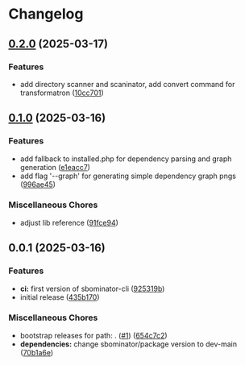 # Changelog

## [0.2.0](https://github.com/sbominator/cli/compare/v0.1.0...v0.2.0) (2025-03-17)


### Features

* add directory scanner and scaninator, add convert command for transformatron ([10cc701](https://github.com/sbominator/cli/commit/10cc701310f79c358bbaa3bfbb9a01ae588a3ca4))

## [0.1.0](https://github.com/sbominator/cli/compare/v0.0.1...v0.1.0) (2025-03-16)


### Features

* add fallback to installed.php for dependency parsing and graph generation ([e1eacc7](https://github.com/sbominator/cli/commit/e1eacc7a9dab322f2d69cf2dadb725b8553db67a))
* add flag '--graph' for generating simple dependency graph pngs ([996ae45](https://github.com/sbominator/cli/commit/996ae45c23313d88a885245385d53633497f16fe))


### Miscellaneous Chores

* adjust lib reference ([91fce94](https://github.com/sbominator/cli/commit/91fce94a5556a9d02aaee98a3a043b3807ac8ab6))

## 0.0.1 (2025-03-16)


### Features

* **ci:** first version of sbominator-cli ([925319b](https://github.com/sbominator/cli/commit/925319b5cf5fc25f3a0b95290a093dc8c3019dec))
* initial release ([435b170](https://github.com/sbominator/cli/commit/435b17056727ae35538775598cfbbd6cd80896ee))


### Miscellaneous Chores

* bootstrap releases for path: . ([#1](https://github.com/sbominator/cli/issues/1)) ([654c7c2](https://github.com/sbominator/cli/commit/654c7c232cdb71a4c69403f25da656da6a9e6697))
* **dependencies:** change sbominator/package version to dev-main ([70b1a6e](https://github.com/sbominator/cli/commit/70b1a6ebc0551a3d6eccc283a0501e1746ef5978))
